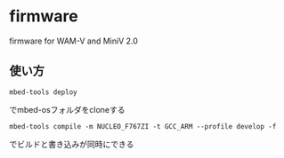 # firmware

firmware for WAM-V and MiniV 2.0

## 使い方
```
mbed-tools deploy
```
でmbed-osフォルダをcloneする

```
mbed-tools compile -m NUCLEO_F767ZI -t GCC_ARM --profile develop -f
```
でビルドと書き込みが同時にできる
